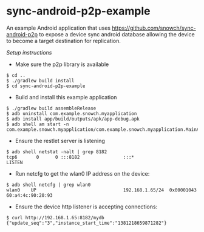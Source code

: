 # sync-android-p2p-example

An example Android application that uses https://github.com/snowch/sync-android-p2p to expose a device sync android 
database allowing the device to become a target destination for replication.

*Setup instructions*

- Make sure the p2p library is available

```
$ cd ..
$ ./gradlew build install
$ cd sync-android-p2p-example
```

- Build and install this example application

```
$ ./gradlew build assembleRelease
$ adb uninstall com.example.snowch.myapplication
$ adb install app/build/outputs/apk/app-debug.apk
$ adb shell am start -n com.example.snowch.myapplication/com.example.snowch.myapplication.MainActivity
```

- Ensure the restlet server is listening

```
$ adb shell netstat -nalt | grep 8182
tcp6       0      0 :::8182                :::*                   LISTEN
```

- Run netcfg to get the wlan0 IP address on the device:

```
$ adb shell netcfg | grep wlan0
wlan0    UP                                192.168.1.65/24  0x00001043 60:a4:4c:90:20:93
```

- Ensure the device http listener is accepting connections:
```
$ curl http://192.168.1.65:8182/mydb
{"update_seq":"3","instance_start_time":"1381218659871282"}
```


